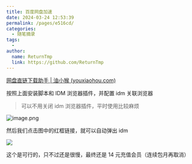 ```yaml
---
title: 百度网盘加速
date: 2024-03-24 12:53:39
permalink: /pages/e516cd/
categories:
  - 随笔摘录
tags:
  - 
author: 
  name: ReturnTmp
  link: https://github.com/ReturnTmp
---
```




[网盘直链下载助手 | 油小猴 (youxiaohou.com)](https://www.youxiaohou.com/zh-cn/)

按照上面安装脚本和 IDM 浏览器插件，并配置 idm 关联浏览器

> 可以不用关闭 idm 浏览器插件，平时使用比较麻烦

![image.png](https://cdn.jsdelivr.net/gh/Returntmp/blog-image@main/blog/202403241304108.png)

然后我们点击图中的红框链接，就可以自动弹出 idm


![](https://cdn.jsdelivr.net/gh/Returntmp/blog-image@main/blog/202403241322349.png)


这个是可行的，只不过还是很慢，最终还是 14 元充值会员（连续包月再取消）
